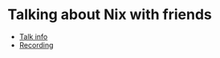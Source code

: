 # Talking about Nix with friends

* [Talk info](https://talks.nixcon.org/nixcon-2022/talk/YFKYDB/)
* [Recording](https://youtu.be/l70haNBm1wc?t=10725)
